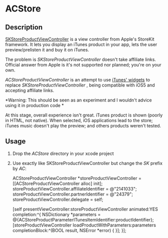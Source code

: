 # ACStore

## Description

[SKStoreProductViewController](http://developer.apple.com/library/ios/#documentation/StoreKit/Reference/SKITunesProductViewController_Ref/Introduction/Introduction.html) is a view controller from Apple's StoreKit framework. It lets you display an iTunes product in your app, lets the user preview/prelisten it and buy it on iTunes. 

The problem is _SKStoreProductViewController_ doesn't take affiliate links. Official answer from Apple is it's not supported nor planned; you're on your own.

_ACStoreProductViewController_ is an attempt to use [iTunes' widgets](http://widgets.itunes.apple.com/builder/) to replace _SKStoreProductViewController_ , being compatible with iOS5 and accepting affiliate links.

*Warning: This should be seen as an experiment and I wouldn't advice using it in production code *

At this stage, overall experience isn't great. iTunes product is shown (poorly in HTML, not native). When selected, iOS applications lead to the store; iTunes music doesn't play the preview; and others products weren't tested.

## Usage

1. Drop the _ACStore_ directory in your xcode project
2. Use exactly like SKStoreProductViewController but change the _SK_ prefix by _AC_:

    ACStoreProductViewController *storeProductViewController = [[ACStoreProductViewController alloc] init];
    storeProductViewController.affiliateIdentifier = @"2141033";
    storeProductViewController.partnerIdentifier = @"24379";
    storeProductViewController.delegate = self;
	
    [self presentViewController:storeProductViewController animated:YES completion:^{
	    NSDictionary *parameters = @{ACStoreProductParameterITunesItemIdentifier:productIdentifier};
        [storeProductViewController loadProductWithParameters:parameters completionBlock:^(BOOL result, NSError *error) {
        }];
    }];